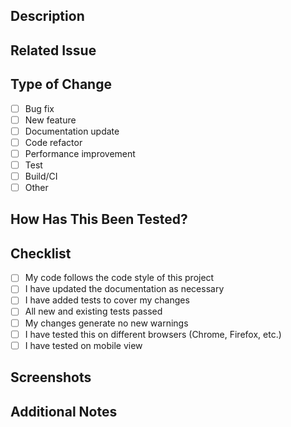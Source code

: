 ## Description
<!-- Provide a brief description of the changes made in this PR -->

## Related Issue
<!-- Reference any related issues with #issue_number -->
<!-- Example: Fixes #123 -->

## Type of Change
<!-- Select one by marking with an [x] -->
- [ ] Bug fix
- [ ] New feature
- [ ] Documentation update
- [ ] Code refactor
- [ ] Performance improvement
- [ ] Test
- [ ] Build/CI
- [ ] Other

## How Has This Been Tested?
<!-- Describe the tests you ran to verify your changes -->

## Checklist
<!-- Select all that apply by marking with an [x] -->
- [ ] My code follows the code style of this project
- [ ] I have updated the documentation as necessary
- [ ] I have added tests to cover my changes
- [ ] All new and existing tests passed
- [ ] My changes generate no new warnings
- [ ] I have tested this on different browsers (Chrome, Firefox, etc.)
- [ ] I have tested on mobile view

## Screenshots
<!-- Optional: Add screenshots to help explain your changes -->

## Additional Notes
<!-- Optional: Any other information that might be helpful for reviewers -->